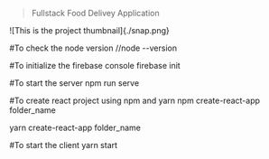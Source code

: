 > Fullstack Food Delivey Application

![This is the project thumbnail]{./snap.png}

#To check the node version
//node --version

#To initialize the firebase console
firebase init

#To start the server
npm run serve

#To create react project using npm and yarn
npm create-react-app folder_name

yarn create-react-app folder_name

#To start the client
yarn start
